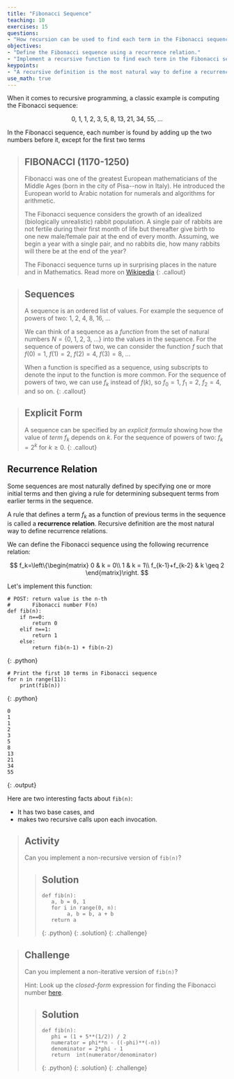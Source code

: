 ```yaml
---
title: "Fibonacci Sequence"
teaching: 10
exercises: 15
questions:
- "How recursion can be used to find each term in the Fibonacci sequence?"
objectives:
- "Define the Fibonacci sequence using a recurrence relation."
- "Implement a recursive function to find each term in the Fibonacci sequence."
keypoints:
- "A recursive definition is the most natural way to define a recurrence relation."
use_math: true
---
```


When it comes to recursive programming, a classic example is computing the Fibonacci sequence:

$$
0,\; 1,\; 1,\; 2,\; 3,\; 5,\; 8,\; 13,\; 21,\; 34,\; 55,\; \dots
$$

In the Fibonacci sequence, each number is found by adding up the two numbers before it, except for the first two terms 

> ## FIBONACCI (1170-1250) 
> Fibonacci was one of the greatest European mathematicians of the Middle Ages (born in the city of Pisa--now in Italy). 
> He introduced the European world to Arabic notation for numerals and algorithms for arithmetic.
>
> The Fibonacci sequence considers the growth of an idealized (biologically unrealistic) rabbit population.
> A single pair of rabbits are not fertile during their first month of life but thereafter give birth to one new male/female pair at the end of every month. 
> Assuming, we begin a year with a single pair, and no rabbits die, how many rabbits will there be at the end of the year?
>
> The Fibonacci sequence turns up in surprising places in the nature and in Mathematics. Read more on [Wikipedia](https://en.wikipedia.org/wiki/Fibonacci_number)
{: .callout}

> ## Sequences
> A sequence is an ordered list of values.
> For example the sequence of powers of two: $1,\; 2,\; 4,\; 8,\; 16,\; \dots$
>
> We can think of a sequence as a _function_ from the set of natural numbers $N=\{0,\; 1,\; 2,\; 3,\; \dots \}$ into the values in the sequence.
> For the sequence of powers of two, we can consider the function $f$ such that $f(0)=1$, $f(1)=2$, $f(2)=4$, $f(3)=8$, $\dots$ 
>
> When a function is specified as a sequence, using subscripts to denote the input to the function is more common.
> For the sequence of powers of two, we can use $f_k$ instead of $f(k)$, so $f_0=1$, $f_1=2$, $f_2 =4$, and so on.
{: .callout}

> ## Explicit Form
> A sequence can be specified by an _explicit formula_ showing how the value of _term_ $f_k$ depends on $k$. 
> For the sequence of powers of two: $f_k = 2^k$ for $k\geq 0$. 
{: .callout}

## Recurrence Relation
Some sequences are most naturally defined by specifying one or more initial terms and then giving a rule for determining 
subsequent terms from earlier terms in the sequence. 

A rule that defines a term $f_k$ as a function of previous terms in the sequence is called a __recurrence relation__. 
Recursive definition are the most natural way to define recurrence relations.

We can define the Fibonacci sequence using the following recurrence relation:

$$
f_k=\left\{\begin{matrix}
0 & k = 0\\ 
1 & k = 1\\ 
f_{k-1}+f_{k-2} & k \geq 2 
\end{matrix}\right.
$$

Let's implement this function:

~~~
# POST: return value is the n-th
#       Fibonacci number F(n)
def fib(n):
    if n==0:
        return 0
    elif n==1:
        return 1
    else:
        return fib(n-1) + fib(n-2)
~~~
{: .python}


~~~
# Print the first 10 terms in Fibonacci sequence
for n in range(11):
    print(fib(n))
~~~
{: .python}

~~~
0
1
1
2
3
5
8
13
21
34
55
~~~
{: .output}

Here are two interesting facts about `fib(n)`:
* It has two base cases, and
* makes two recursive calls upon each invocation.

> ## Activity
>
> Can you implement a non-recursive version of `fib(n)`?
>
> > ## Solution
> > ~~~
> > def fib(n):
> >    a, b = 0, 1
> >    for i in range(0, n):
> >         a, b = b, a + b
> >    return a
> > ~~~
> > {: .python}
> {: .solution}
{: .challenge}


> ## Challenge
>
> Can you implement a non-iterative version of `fib(n)`?
>
> Hint: Look up the _closed-form_ expression for finding the Fibonacci number [here](https://en.wikipedia.org/wiki/Fibonacci_number#Closed-form_expression_).
>
> > ## Solution
> > ~~~
> > def fib(n):
> >    phi = (1 + 5**(1/2)) / 2
> >    numerator = phi**n - ((-phi)**(-n)) 
> >    denominator = 2*phi - 1
> >    return  int(numerator/denominator)
> > ~~~
> > {: .python}
> {: .solution}
{: .challenge}